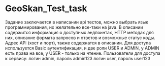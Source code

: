 # GeoSkan_Test_task
Задание заключается в написании api тестов, можно выбрать язык программирования, но желательно все-таки на java.
В описании содержится информация о доступных эндпоинтах, HTTP методах для них, описание формата запросов и ответов и возможные статус коды.
Адрес API (хост и порт), также содержатся в описании.
Для доступа используется Basic аутентификация, и две роли USER и ADMIN, у ADMIN есть права на все, у USER - только на чтение.
Пользователи для доступа к сервису:
логин admin, пароль admin123
логин user, пароль user123
